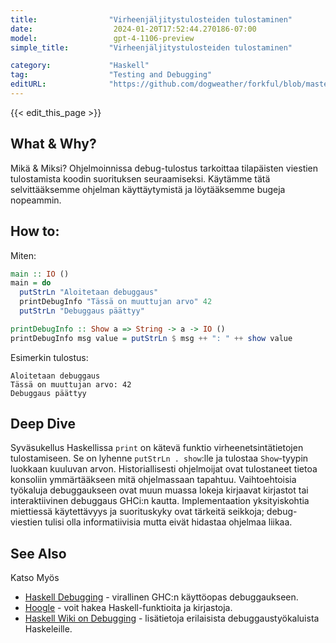 ```yaml
---
title:                "Virheenjäljitystulosteiden tulostaminen"
date:                  2024-01-20T17:52:44.270186-07:00
model:                 gpt-4-1106-preview
simple_title:         "Virheenjäljitystulosteiden tulostaminen"

category:             "Haskell"
tag:                  "Testing and Debugging"
editURL:              "https://github.com/dogweather/forkful/blob/master/content/fi/haskell/printing-debug-output.md"
---
```


{{< edit_this_page >}}

## What & Why?
Mikä & Miksi?
Ohjelmoinnissa debug-tulostus tarkoittaa tilapäisten viestien tulostamista koodin suorituksen seuraamiseksi. Käytämme tätä selvittääksemme ohjelman käyttäytymistä ja löytääksemme bugeja nopeammin.

## How to:
Miten:
```Haskell
main :: IO ()
main = do
  putStrLn "Aloitetaan debuggaus"
  printDebugInfo "Tässä on muuttujan arvo" 42
  putStrLn "Debuggaus päättyy"

printDebugInfo :: Show a => String -> a -> IO ()
printDebugInfo msg value = putStrLn $ msg ++ ": " ++ show value
```

Esimerkin tulostus:
```
Aloitetaan debuggaus
Tässä on muuttujan arvo: 42
Debuggaus päättyy
```

## Deep Dive
Syväsukellus
Haskellissa `print` on kätevä funktio virheenetsintätietojen tulostamiseen. Se on lyhenne `putStrLn . show`:lle ja tulostaa `Show`-tyypin luokkaan kuuluvan arvon. Historiallisesti ohjelmoijat ovat tulostaneet tietoa konsoliin ymmärtääkseen mitä ohjelmassaan tapahtuu. Vaihtoehtoisia työkaluja debuggaukseen ovat muun muassa lokeja kirjaavat kirjastot tai interaktiivinen debuggaus GHCi:n kautta. Implementaation yksityiskohtia miettiessä käytettävyys ja suorituskyky ovat tärkeitä seikkoja; debug-viestien tulisi olla informatiivisia mutta eivät hidastaa ohjelmaa liikaa.

## See Also
Katso Myös
- [Haskell Debugging](https://downloads.haskell.org/~ghc/latest/docs/html/users_guide/debugging.html) - virallinen GHC:n käyttöopas debuggaukseen.
- [Hoogle](https://hoogle.haskell.org/) - voit hakea Haskell-funktioita ja kirjastoja.
- [Haskell Wiki on Debugging](https://wiki.haskell.org/Debugging) - lisätietoja erilaisista debuggaustyökaluista Haskeleille.
